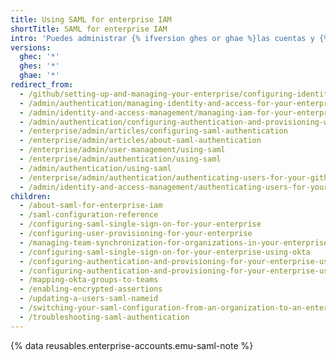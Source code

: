 ```yaml
---
title: Using SAML for enterprise IAM
shortTitle: SAML for enterprise IAM
intro: 'Puedes administrar {% ifversion ghes or ghae %}las cuentas y {% endif %}el acceso a {% ifversion ghes %}{% data variables.product.product_location %}{% elsif ghae %}tu empresa{% elsif ghec %}los recursos de tu empresa{% endif %} con el inicio de esión único (SSO) de SAML{% ifversion ghec or ghae %} y el Sistema de Administración de Identidades entre Dominios (SCIM){% endif %}.'
versions:
  ghec: '*'
  ghes: '*'
  ghae: '*'
redirect_from:
  - /github/setting-up-and-managing-your-enterprise/configuring-identity-and-access-management-for-your-enterprise-account
  - /admin/authentication/managing-identity-and-access-for-your-enterprise
  - /admin/identity-and-access-management/managing-iam-for-your-enterprise
  - /admin/authentication/configuring-authentication-and-provisioning-with-your-identity-provider
  - /enterprise/admin/articles/configuring-saml-authentication
  - /enterprise/admin/articles/about-saml-authentication
  - /enterprise/admin/user-management/using-saml
  - /enterprise/admin/authentication/using-saml
  - /admin/authentication/using-saml
  - /enterprise/admin/authentication/authenticating-users-for-your-github-enterprise-server-instance/using-saml
  - /admin/identity-and-access-management/authenticating-users-for-your-github-enterprise-server-instance/using-saml
children:
  - /about-saml-for-enterprise-iam
  - /saml-configuration-reference
  - /configuring-saml-single-sign-on-for-your-enterprise
  - /configuring-user-provisioning-for-your-enterprise
  - /managing-team-synchronization-for-organizations-in-your-enterprise
  - /configuring-saml-single-sign-on-for-your-enterprise-using-okta
  - /configuring-authentication-and-provisioning-for-your-enterprise-using-azure-ad
  - /configuring-authentication-and-provisioning-for-your-enterprise-using-okta
  - /mapping-okta-groups-to-teams
  - /enabling-encrypted-assertions
  - /updating-a-users-saml-nameid
  - /switching-your-saml-configuration-from-an-organization-to-an-enterprise-account
  - /troubleshooting-saml-authentication
---
```


{% data reusables.enterprise-accounts.emu-saml-note %}

